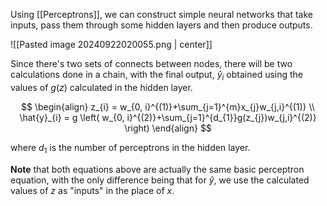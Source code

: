 Using [[Perceptrons]], we can construct simple neural networks that take inputs, pass them through some hidden layers and then produce outputs.

![[Pasted image 20240922020055.png | center]]

Since there's two sets of connects between nodes, there will be two calculations done in a chain, with the final output, $\hat{y}_{i}$ obtained using the values of $g(z)$ calculated in the hidden layer.

$$
\begin{align}
z_{i} = w_{0, i}^{(1)}+\sum_{j=1}^{m}x_{j}w_{j,i}^{(1)} \\
\hat{y}_{i} = g \left( w_{0, i}^{(2)}+\sum_{j=1}^{d_{1}}g(z_{j})w_{j,i}^{(2)} \right)
\end{align}
$$

where $d_{1}$ is the number of perceptrons in the hidden layer. 

**Note** that both equations above are actually the same basic perceptron equation, with the only difference being that for $\hat{y}$, we use the calculated values of $z$ as "inputs" in the place of $x$.